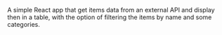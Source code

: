 A simple React app that get items data from an external API and display then in a table, with the option of filtering the items by name and some categories.
